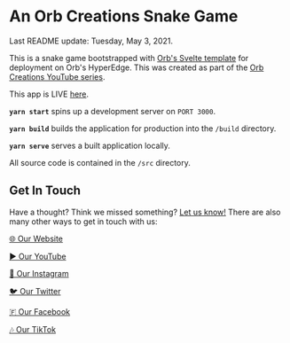 # An Orb Creations Snake Game

Last README update: Tuesday, May 3, 2021.

This is a snake game bootstrapped with [Orb's Svelte template](https://github.orbclouds.com?id=608ff84ae55ee7035d852363&to=6060168408e440587e87d7c3) for deployment on Orb's HyperEdge. This was created as part of the [Orb Creations YouTube series](https://yt.orbclouds.com?id=608ff84ae55ee7035d852363&to=6061d2708e440587e87d7c6).

This app is LIVE [here](https://app.orbclouds.com?id=608ff84ae55ee7035d852363&to=608ff95fe55ee7035d852364).

**`yarn start`** spins up a development server on `PORT 3000`.

**`yarn build`** builds the application for production into the `/build` directory.

**`yarn serve`** serves a built application locally.

All source code is contained in the `/src` directory.

## Get In Touch

Have a thought? Think we missed something? [Let us know!](https://www.orbclouds.com/get-in-touch?id=608ff84ae55ee7035d852363) There are also many other ways to get in touch with us:

[🌐 Our Website](https://www.orbclouds.com?id=608ff84ae55ee7035d852363)

[▶️ Our YouTube](https://yt.orbclouds.com?id=608ff84ae55ee7035d852363)

[📸 Our Instagram](https://ig.orbclouds.com?id=608ff84ae55ee7035d852363)

[🐦 Our Twitter](https://twitter.orbclouds.com?id=608ff84ae55ee7035d852363)

[🇫 Our Facebook](https://fb.orbclouds.com?id=608ff84ae55ee7035d852363)

[🎶 Our TikTok](https://tiktok.orbclouds.com?id=608ff84ae55ee7035d852363)
